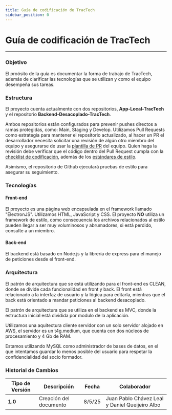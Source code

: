 ```yaml
---
title: Guía de codificación de TracTech
sidebar_position: 0
---
```


# Guía de codificación de TracTech

---

### Objetivo
El proósito de la guía es documentar la forma de trabajo de TracTech, además de clarificar las tecnologías que se utilizan y como el equipo desempeña sus tareas.

### Estructura
El proyecto cuenta actualmente con dos repositorios, **App-Local-TracTech** y el repositorio **Backend-Desacoplado-TracTech**.

Ambos repositorios están configurados para prevenir pushes directos a ramas protegidas, como: Main, Staging y Develop. Utilizamos Pull Requests como estrategia para mantener el repositorio actualizado, al hacer un PR el desarrollador necesita solicitar una revisión de algún otro miembro del equipo y asegurarse de usar la [plantilla de PR](https://codeandco-wiki.netlify.app/docs/proyectos/tractores/documentacion/plantillaPR) del equipo. Quien haga la revisión debe verificar que el código dentro del Pull Request cumpla con la [checklist de codificación](https://docs.google.com/document/d/1ItP965B7cFppIUX3RPXg_ZuUiYZzSuGs1b5bMw2-ZpQ/edit?tab=t.0#heading=h.fhau7kjl46pa), además de los [estándares de estilo](https://codeandco-wiki.netlify.app/docs/standards/general).

Asimismo, el repositorio de Github ejecutará pruebas de estilo para asegurar su seguimiento.

### Tecnologías
#### Front-end
El proyecto es una página web encapsulada en el framework llamado "ElectronJS". Utilizamos HTML, JavaScript y CSS. El proyecto **NO** utiliza un framework de estilo, como consecuencia los archivos relacionados al estilo pueden llegar a ser muy voluminosos y abrumadores, si está perdido, consulte a un miembro.

#### Back-end
El backend está basado en Node.js y la librería de express para el manejo de peticiones desde el front-end.

### Arquitectura
El patrón de arquitectura que se está utilizando para el front-end es CLEAN, donde se divide cada funcionalidad en front y back. El front está relacionado a la interfaz de usuario y la lógica para editarla, mientras que el back está orientado a mandar peticiones al backend desacoplado.

El patrón de arquitectura que se utiliza en el backend es MVC, donde la estructura inicial está dividida por modulo de la aplicación.

Utilizamos una aquitectura cliente servidor con un solo servidor alojado en AWS, el servidor es un t4g.medium, que cuenta con dos núcleos de procesamiento y 4 Gb de RAM.

Estamos utilizando MySQL como administrador de bases de datos, en el que intentamos guardar lo menos posible del usuario para respetar la confidencialidad del socio formador. 

### Historial de Cambios


| **Tipo de Versión** | **Descripción**                               | **Fecha** | **Colaborador**                 |
| ------------------- | --------------------------------------------- | --------- | ------------------------------- |
| **1.0**             | Creación del documento   | 8/5/25  | Juan Pablo Chávez Leal y Daniel Queijeiro Albo  |
